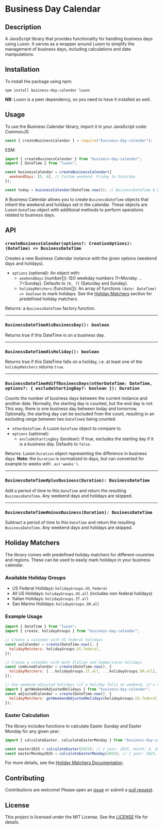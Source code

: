 # Business Day Calendar

## Description

A JavaScript library that provides functionality for handling business days using Luxon. It serves as a wrapper around Luxon to simplify the management of business days, including calculations and date manipulations.

## Installation

To install the package using npm:

```
npm install business-day-calendar luxon
```

**NB:** Luxon is a peer dependency, so you need to have it installed as well.

## Usage

To use the Business Calendar library, import it in your JavaScript code:
CommonJS:

```javascript
const { createBusinessCalendar } = require("business-day-calendar");
```

ESM:

```javascript
import { createBusinessCalendar } from "business-day-calendar";
import { DateTime } from "luxon";

const businessCalendar = createBusinessCalendar({
  weekendDays: [5, 6], // Custom weekend: Friday to Saturday
});

const today = businessCalendar(DateTime.now()); // BusinessDateTime & DateTime
```

A Business Calendar allows you to create `BusinessDateTime` objects that inherit the weekend and holidays set in the calendar. These objects are Luxon `DateTime` object with additional methods to perform operations related to business days.

## API

### `createBusinessCalendar(options?: CreationOptions): (DateTime) => BusinessDateTime`

Creates a new Business Calendar instance with the given options (weekend days and holidays).

- `options` (optional): An object with:
  - `weekendDays` (number[]): ISO weekday numbers (1=Monday ... 7=Sunday). Defaults to `[6, 7]` (Saturday and Sunday).
  - `holidayMatchers` (function[]): An array of functions `(date: DateTime) => boolean` to mark holidays. See the [Holiday Matchers](#holiday-matchers) section for predefined holiday matchers.

Returns: a `BusinessDateTime` factory function.

---

### `BusinessDateTime#isBusinessDay(): boolean`

Returns true if this DateTime is on a business day.

---

### `BusinessDateTime#isHoliday(): boolean`

Returns true if this DateTime falls on a holiday, i.e. at least one of the `holidayMatchers` returns `true`.

---

### `BusinessDateTime#diffBusinessDays(otherDateTime: DateTime, options?: { excludeStartingDay?: boolean }): Duration`

Counts the number of business days between the current instance and another date. Normally, the starting day is counted, but the end day is not. This way, there is one business day between today and tomorrow. Optionally, the starting day can be excluded from the count, resulting in an excluding range between two `DateTime`s being counted.

- `otherDateTime`: A Luxon `DateTime` object to compare to.
- `options` (optional):
  - `excludeStartingDay` (boolean): If true, excludes the starting day if it is a business day. Defaults to `false`.

Returns: Luxon `Duration` object representing the difference in business days. **Note:** the `Duration` is normalized to days, but can converted for example to weeks with `.as('weeks')`.

---

### `BusinessDateTime#plusBusiness(Duration): BusinessDateTime`

Add a period of time to this `DateTime` and return the resulting `BusinessDateTime`. Any weekend days and holidays are skipped.

---

### `BusinessDateTime#minusBusiness(Duration): BusinessDateTime`

Subtract a period of time to this `DateTime` and return the resulting `BusinessDateTime`. Any weekend days and holidays are skipped.

## Holiday Matchers

The library comes with predefined holiday matchers for different countries and regions. These can be used to easily mark holidays in your business calendar.

### Available Holiday Groups

- US Federal Holidays: `holidayGroups.US.federal`
- All US Holidays: `holidayGroups.US.all` (includes non-federal holidays)
- Italian Holidays: `holidayGroups.IT.all`
- San Marino Holidays: `holidayGroups.SM.all`

### Example Usage

```javascript
import { DateTime } from "luxon";
import { create, holidayGroups } from "business-day-calendar";

// Create a calendar with US federal holidays
const usCalendar = create(DateTime.now(), {
  holidayMatchers: holidayGroups.US.federal,
});

// Create a calendar with both Italian and Sammarinese holidays
const combinedCalendar = create(DateTime.now(), {
  holidayMatchers: [...holidayGroups.IT.all, ...holidayGroups.SM.all],
});

// Use weekend-adjusted holidays (if a holiday falls on weekend, it's observed on Friday or Monday)
import { getWeekendAdjustedHolidays } from "business-day-calendar";
const adjustedCalendar = create(DateTime.now(), {
  holidayMatchers: getWeekendAdjustedHolidays(holidayGroups.US.federal),
});
```

### Easter Calculation

The library includes functions to calculate Easter Sunday and Easter Monday for any given year:

```javascript
import { calculateEaster, calculateEasterMonday } from "business-day-calendar";

const easter2025 = calculateEaster(2025); // { year: 2025, month: 4, day: 20 }
const easterMonday2025 = calculateEasterMonday(2025); // { year: 2025, month: 4, day: 21 }
```

For more details, see the [Holiday Matchers Documentation](src/holidays/README.md).

## Contributing

Contributions are welcome! Please open an [issue](https://github.com/brandnewteam/business-day-calendar/issues) or submit a [pull request](https://github.com/brandnewteam/business-day-calendar/pulls).

## License

This project is licensed under the MIT License. See the [LICENSE](LICENSE) file for details.
